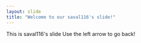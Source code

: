 ```yaml
---
layout: slide
title: "Welcome to our saval116's slide!"
---
```

This is saval116's slide
Use the left arrow to go back!
